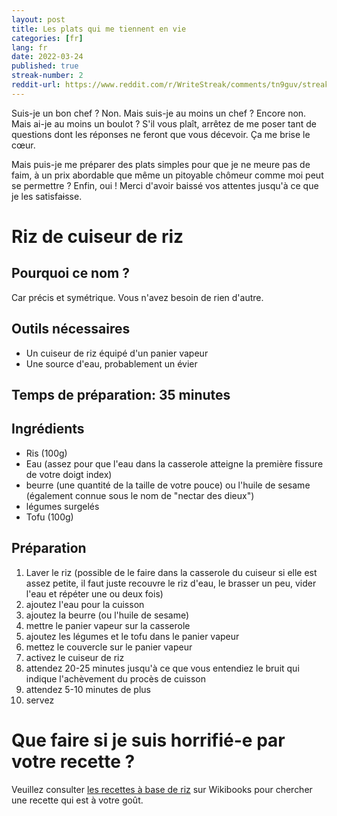```yaml
---
layout: post
title: Les plats qui me tiennent en vie
categories: [fr]
lang: fr
date: 2022-03-24
published: true
streak-number: 2
reddit-url: https://www.reddit.com/r/WriteStreak/comments/tn9guv/streak_2_les_plats_qui_me_tiennent_en_vie/
---
```

Suis-je un bon chef ? Non. Mais suis-je au moins un chef ? Encore non. Mais ai-je au moins un boulot ? S'il vous plaît, arrêtez de me poser tant de questions dont les réponses ne feront que vous décevoir. Ça me brise le cœur.

Mais puis-je me préparer des plats simples pour que je ne meure pas de faim, à un prix abordable que même un pitoyable chômeur comme moi peut se permettre ? Enfin, oui ! Merci d'avoir baissé vos attentes jusqu'à ce que je les satisfa~~i~~sse.

# Riz de cuiseur de riz

## Pourquoi ce nom ?

Car précis et symétrique. Vous n'avez besoin de rien d'autre.

## Outils nécessaires

- Un cuiseur de riz équipé d'un panier vapeur
- Une source d'eau, probablement un évier

## Temps de préparation: 35 minutes

## Ingrédients

- Ris (100g)
- Eau (assez pour que l'eau dans la casserole atteigne la première fissure de votre doigt index)
- beurre (une quantité de la taille de votre pouce) ou l'huile de sesame (également connue sous le nom de "nectar des dieux")
- légumes surgelés
- Tofu (100g)

## Préparation

1. Laver le riz (possible de le faire dans la casserole du cuiseur si elle est assez petite, il faut juste recouvre le riz d'eau, le brasser un peu, vider l'eau et répéter une ou deux fois)
2. ajoutez l'eau pour la cuisson
3. ajoutez la beurre (ou l'huile de sesame)
4. mettre le panier vapeur sur la casserole
5. ajoutez les légumes et le tofu dans le panier vapeur
6. mettez le couvercle sur le panier vapeur
7. activez le cuiseur de riz
8. attendez 20-25 minutes jusqu'à ce que vous entendiez le bruit qui indique l'achèvement du procès de cuisson
9. attendez 5-10 minutes de plus
10. servez

# Que faire si je suis horrifié-e par votre recette ?

Veuillez consulter [les recettes à base de riz](https://fr.wikibooks.org/wiki/Cat%C3%A9gorie:Recettes_de_cuisine_%C3%A0_base_de_riz) sur Wikibooks pour chercher une recette qui est à votre goût.